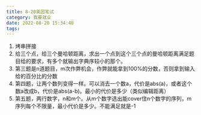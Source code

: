 ```yaml
---
title: 8-20美团笔试
category: 我要就业
date: 2022-08-20 15:34:48
tags:
---
```

1. 烤串拼接
2. 给三个点，给三个曼哈顿距离，求出一个点到这个三个点的曼哈顿距离满足题目给的要求，有多个就输出字典序较小的那个。
3. 第三题是n道题目，m次作弊机会，作弊就能拿到100%的分数，否则拿到输入给的百分比的分数
4. 第四题，让两个数列变得一样。可以消去一个数a，代价是abs(a)，或者这个数a改成b，代价是abs(a-b)。最小的代价是多少（类似编辑距离）
5. 第五题，两行数字，n和m个。从m个数字选出能cover住n个数字的序列，m序列每个不限量，最小代价是多少。不能满足就是-1